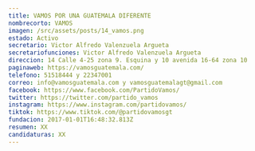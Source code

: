```yaml
---
title: VAMOS POR UNA GUATEMALA DIFERENTE
nombrecorto: VAMOS
imagen: /src/assets/posts/14_vamos.png
estado: Activo
secretario: Victor Alfredo Valenzuela Argueta
secretariofunciones: Victor Alfredo Valenzuela Argueta
direccion: 14 Calle 4-25 zona 9. Esquina y 10 avenida 16-64 zona 10
paginaweb: https://vamosguatemala.com/
telefono: 51518444 y 22347001
correo: info@vamosguatemala.com y vamosguatemalagt@gmail.com
facebook: https://www.facebook.com/PartidoVamos/
twitter: https://twitter.com/partido_vamos
instagram: https://www.instagram.com/partidovamos/
tiktok: https://www.tiktok.com/@partidovamosgt
fundacion: 2017-01-01T16:48:32.813Z
resumen: XX
candidaturas: XX
---
```

